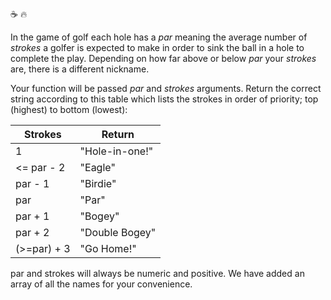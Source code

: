 :coffee: :fire:

In the game of golf each hole has a _par_ meaning the average number of _strokes_ a golfer is expected to make in order to sink the ball in a hole to complete the play. Depending on how far above or below _par_ your _strokes_ are, there is a different nickname.

Your function will be passed _par_ and _strokes_ arguments. Return the correct string according to this table which lists the strokes in order of priority; top (highest) to bottom (lowest):

| Strokes     | Return         |
| ----------- | -------------- |
| 1           | "Hole-in-one!" |
| <= par - 2  | "Eagle"        |
| par - 1     | "Birdie"       |
| par         | "Par"          |
| par + 1     | "Bogey"        |
| par + 2     | "Double Bogey" |
| (>=par) + 3 | "Go Home!"     |

par and strokes will always be numeric and positive. We have added an array of all the names for your convenience.
